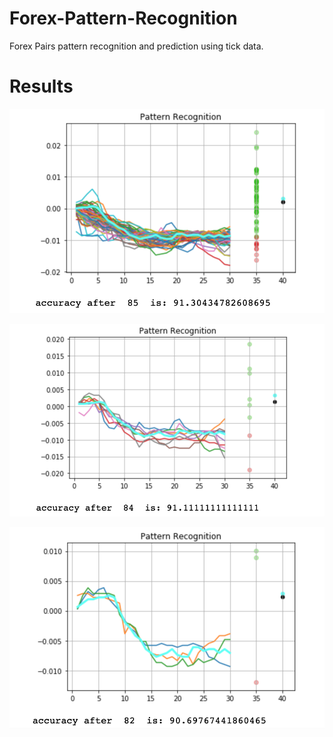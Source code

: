 # Forex-Pattern-Recognition
 Forex Pairs pattern recognition and prediction using tick data. 

# Results
![](Images/accuracy1.png)

![](Images/accuracy2.png)

![](Images/accuracy3.png)
